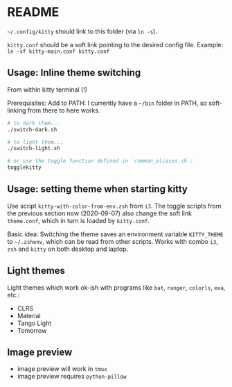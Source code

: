 # README

`~/.config/kitty` should link to this folder (via `ln -s`).

`kitty.conf` should be a soft link pointing to the desired config file. Example: `ln -sf
kitty-main.conf kitty.conf`

## Usage: Inline theme switching

From within kitty terminal (!)

Prerequisites: Add to PATH: I currently have a `~/bin` folder in PATH, so soft-linking from there to here works.

```sh
# to dark them...
./switch-dark.sh

# to light them...
./switch-light.sh

# or use the toggle function defined in `common_aliases.sh`:
togglekitty
```

## Usage: setting theme when starting kitty

Use script `kitty-with-color-from-env.zsh` from `i3`. The toggle scripts from the previous section
now (2020-09-07) also change the soft link `theme.conf`, which in turn is loaded by `kitty.conf`.

Basic idea: Switching the theme saves an environment variable `KITTY_THEME` to `~/.zshenv`, which
can be read from other scripts. Works with combo `i3`, `zsh` and `kitty` on both desktop and laptop.

## Light themes

Light themes which work ok-ish with programs like `bat`, `ranger`, `colorls`, `exa`, etc.:

- CLRS
- Material
- Tango Light
- Tomorrow

## Image preview

- image preview will work in `tmux`
- image preview requires `python-pillow`
